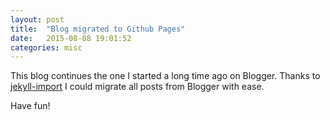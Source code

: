```yaml
---
layout: post
title:  "Blog migrated to Github Pages"
date:   2015-08-08 19:01:52
categories: misc
---
```

This blog continues the one I started a long time ago on Blogger.
Thanks to [jekyll-import](https://github.com/jekyll/jekyll-import) I could migrate all posts from Blogger with ease.

Have fun!

